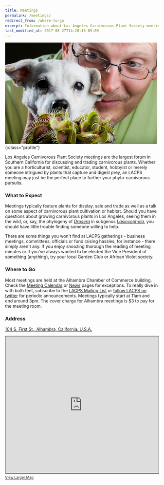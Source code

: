 ```yaml
---
title: Meetings
permalink: /meetings/
redirect_from: /where-to-go
excerpt: Information about Los Angeles Carnivorous Plant Society meetings in Southern California.
last_modified_at: 2017-08-27T14:28:13-05:00
---
```


![DJ poses with a Venus Flytrap, a type of carnivorous plant, at an LACPS meeting in Alhambra, California](/sites/default/files/photos/12_1735684423f53d73014f.jpg){:class="profile"}

Los Angeles Carnivorous Plant Society meetings are the largest forum in Southern California for discussing and trading carnivorous plants. Whether you are a horticulturist, scientist, educator, student, hobbyist or merely someone intrigued by plants that capture and digest prey, an LACPS meeting may just be the perfect place to further your phyto-carnivorous pursuits.  

### What to Expect

Meetings typically feature plants for display, sale and trade as well as a talk on some aspect of carnivorous plant cultivation or habitat. Should you have questions about growing carnivorous plants in Los Angeles, seeing them in the wild, or, say, the phylogeny of [_Drosera_](http://en.wikipedia.org/wiki/Drosera) in subgenus [_Lasiocephala_](http://en.wikipedia.org/wiki/Taxonomy_of_Drosera#Subgenus_Lasiocephala), you should have little trouble finding someone willing to help.

There are some things you won't find at LACPS gatherings - business meetings, committees, officials or fund raising hassles, for instance - there simply aren't any. If you enjoy snoozing thorough the reading of meeting minutes or if you've always wanted to be elected the Vice President of something (anything), try your local Garden Club or African Violet society.

### Where to Go

Most meetings are held at the Alhambra Chamber of Commerce building. Check the [Meeting Calendar](/calendar) or [News](/news) pages for exceptions. To really dive in with both feet, subscribe to the [LACPS Mailing List](/mailing-list) or [follow LACPS on twitter](https://twitter.com/lacarnivores) for periodic announcements. Meetings typically start at 11am and end around 3pm. The cover charge for Alhambra meetings is $3 to pay for the meeting room.

### Address

[104 S. First St., Alhambra, California. U.S.A.](https://www.openstreetmap.org/?mlat=34.09345&mlon=-118.12691#map=19/34.09345/-118.12691&layers=N)

<iframe width="100%" height="450" frameborder="0" scrolling="no" marginheight="0" marginwidth="0" src="https://www.openstreetmap.org/export/embed.html?bbox=-118.12782168388368%2C34.09273085356217%2C-118.12599778175355%2C34.09417019295936&amp;layer=mapnik&amp;marker=34.09345052632012%2C-118.1269097328186" style="border: 1px solid black"></iframe><br/><small><a href="https://www.openstreetmap.org/?mlat=34.09345&amp;mlon=-118.12691#map=19/34.09345/-118.12691&amp;layers=N">View Larger Map</a></small>
